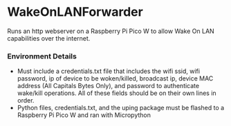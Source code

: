 # WakeOnLANForwarder
 Runs an http webserver on a Raspberry Pi Pico W to allow Wake On LAN capabilities over the internet.
 
 ### Environment Details
 * Must include a credentials.txt file that includes the wifi ssid, wifi password, ip of device to be woken/killed, broadcast ip, device MAC address (All Capitals Bytes Only), and password to authenticate wake/kill operations. All of these fields should be on their own lines in order.
 * Python files, credentials.txt, and the uping package must be flashed to a Raspberry Pi Pico W and ran with Micropython
